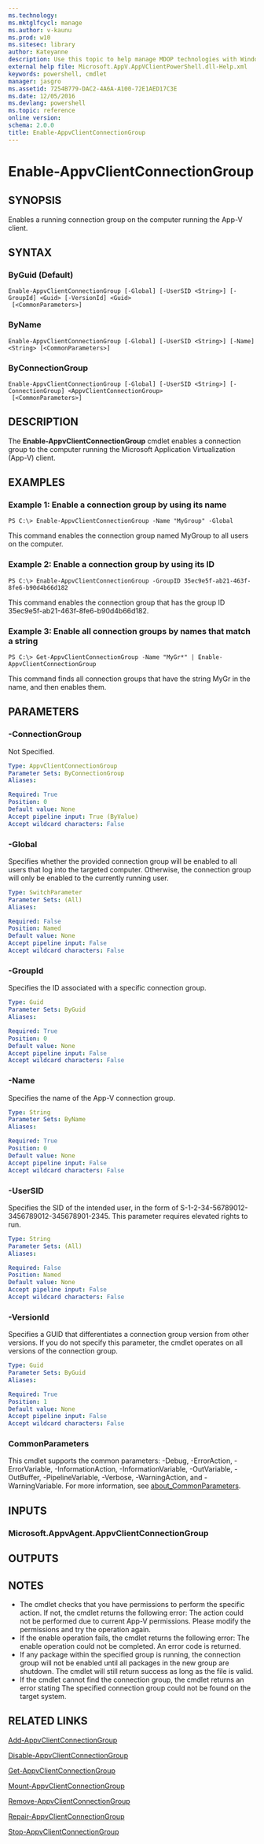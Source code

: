 ```yaml
---
ms.technology: 
ms.mktglfcycl: manage
ms.author: v-kaunu
ms.prod: w10
ms.sitesec: library
author: Kateyanne
description: Use this topic to help manage MDOP technologies with Windows PowerShell.
external help file: Microsoft.AppV.AppVClientPowerShell.dll-Help.xml
keywords: powershell, cmdlet
manager: jasgro 
ms.assetid: 7254B779-DAC2-4A6A-A100-72E1AED17C3E
ms.date: 12/05/2016
ms.devlang: powershell
ms.topic: reference
online version: 
schema: 2.0.0
title: Enable-AppvClientConnectionGroup
---
```


# Enable-AppvClientConnectionGroup

## SYNOPSIS
Enables a running connection group on the computer running the App-V client.

## SYNTAX

### ByGuid (Default)
```
Enable-AppvClientConnectionGroup [-Global] [-UserSID <String>] [-GroupId] <Guid> [-VersionId] <Guid>
 [<CommonParameters>]
```

### ByName
```
Enable-AppvClientConnectionGroup [-Global] [-UserSID <String>] [-Name] <String> [<CommonParameters>]
```

### ByConnectionGroup
```
Enable-AppvClientConnectionGroup [-Global] [-UserSID <String>] [-ConnectionGroup] <AppvClientConnectionGroup>
 [<CommonParameters>]
```

## DESCRIPTION
The **Enable-AppvClientConnectionGroup** cmdlet enables a connection group to the computer running the Microsoft Application Virtualization (App-V) client.

## EXAMPLES

### Example 1: Enable a connection group by using its name
```
PS C:\> Enable-AppvClientConnectionGroup -Name "MyGroup" -Global
```

This command enables the connection group named MyGroup to all users on the computer.

### Example 2: Enable a connection group by using its ID
```
PS C:\> Enable-AppvClientConnectionGroup -GroupID 35ec9e5f-ab21-463f-8fe6-b90d4b66d182
```

This command enables the connection group that has the group ID 35ec9e5f-ab21-463f-8fe6-b90d4b66d182.

### Example 3: Enable all connection groups by names that match a string
```
PS C:\> Get-AppvClientConnectionGroup -Name "MyGr*" | Enable-AppvClientConnectionGroup
```

This command finds all connection groups that have the string MyGr in the name, and then enables them.

## PARAMETERS

### -ConnectionGroup
Not Specified.

```yaml
Type: AppvClientConnectionGroup
Parameter Sets: ByConnectionGroup
Aliases: 

Required: True
Position: 0
Default value: None
Accept pipeline input: True (ByValue)
Accept wildcard characters: False
```

### -Global
Specifies whether the provided connection group will be enabled to all users that log into the targeted computer.
Otherwise, the connection group will only be enabled to the currently running user.

```yaml
Type: SwitchParameter
Parameter Sets: (All)
Aliases: 

Required: False
Position: Named
Default value: None
Accept pipeline input: False
Accept wildcard characters: False
```

### -GroupId
Specifies the ID associated with a specific connection group.

```yaml
Type: Guid
Parameter Sets: ByGuid
Aliases: 

Required: True
Position: 0
Default value: None
Accept pipeline input: False
Accept wildcard characters: False
```

### -Name
Specifies the name of the App-V connection group.

```yaml
Type: String
Parameter Sets: ByName
Aliases: 

Required: True
Position: 0
Default value: None
Accept pipeline input: False
Accept wildcard characters: False
```

### -UserSID
Specifies the SID of the intended user, in the form of S-1-2-34-56789012-3456789012-345678901-2345.
This parameter requires elevated rights to run.

```yaml
Type: String
Parameter Sets: (All)
Aliases: 

Required: False
Position: Named
Default value: None
Accept pipeline input: False
Accept wildcard characters: False
```

### -VersionId
Specifies a GUID that differentiates a connection group version from other versions.
If you do not specify this parameter, the cmdlet operates on all versions of the connection group.

```yaml
Type: Guid
Parameter Sets: ByGuid
Aliases: 

Required: True
Position: 1
Default value: None
Accept pipeline input: False
Accept wildcard characters: False
```

### CommonParameters
This cmdlet supports the common parameters: -Debug, -ErrorAction, -ErrorVariable, -InformationAction, -InformationVariable, -OutVariable, -OutBuffer, -PipelineVariable, -Verbose, -WarningAction, and -WarningVariable. For more information, see [about_CommonParameters](https://go.microsoft.com/fwlink/?LinkID=113216).

## INPUTS

### Microsoft.AppvAgent.AppvClientConnectionGroup

## OUTPUTS

## NOTES
* The cmdlet checks that you have permissions to perform the specific action. If not, the cmdlet returns the following error: The action could not be performed due to current App-V permissions. Please modify the permissions and try the operation again.
* If the enable operation fails, the cmdlet returns the following error: The enable operation could not be completed. An error code is returned.
* If any package within the specified group is running, the connection group will not be enabled until all packages in the new group are shutdown. The cmdlet will still return success as long as the file is valid.
* If the cmdlet cannot find the connection group, the cmdlet returns an error stating The specified connection group could not be found on the target system.

## RELATED LINKS

[Add-AppvClientConnectionGroup](./Add-AppvClientConnectionGroup.md)

[Disable-AppvClientConnectionGroup](./Disable-AppvClientConnectionGroup.md)

[Get-AppvClientConnectionGroup](./Get-AppvClientConnectionGroup.md)

[Mount-AppvClientConnectionGroup](./Mount-AppvClientConnectionGroup.md)

[Remove-AppvClientConnectionGroup](./Remove-AppvClientConnectionGroup.md)

[Repair-AppvClientConnectionGroup](./Repair-AppvClientConnectionGroup.md)

[Stop-AppvClientConnectionGroup](./Stop-AppvClientConnectionGroup.md)


